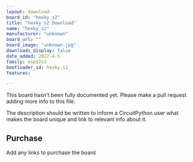 ```yaml
---
layout: download
board_id: "hexky_s2"
title: "hexky_s2 Download"
name: "hexky_s2"
manufacturer: "unknown"
board_url: ""
board_image: "unknown.jpg"
downloads_display: false
date_added: 2022-4-1
family: esp32s2
bootloader_id: hexky_s2
features:

---
```


This board hasn't been fully documented yet. Please make a pull request adding more info to this file.

The description should be written to inform a CircuitPython user what makes the board unique and link to relevant info about it.

## Purchase
Add any links to purchase the board
